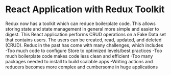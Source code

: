 # React Application with Redux Toolkit

Redux now has a toolkit which can reduce boilerplate code. This allows storing state and state management in general more simple and easier to digest. This React application performs CRUD operations on a Fake Data set that contains users. The users can be created, read, updated, and deleted (CRUD). Redux in the past has come with many challenges, which includes 
-Too much code to configure Store to optimized levels/best practices 
-Too much boilerplate code makes code less clean and efficient 
-Too many packages needed to install to build scalable apps 
-Writing actions and reducers becomes more complex and cumbersome in huge applications
